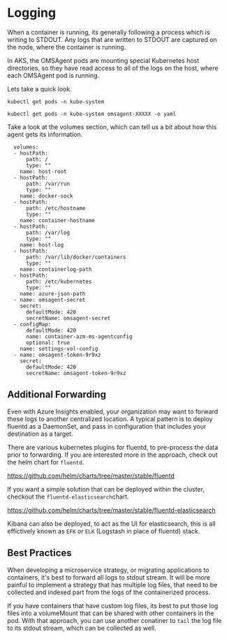 # Logging

When a container is running, its generally following a process which is writing to STDOUT. Any logs that are written to STDOUT are captured on the node, where the container is running.

In AKS, the OMSAgent pods are mounting special Kubernetes host directories, so they have read access to all of the logs on the host, where each OMSAgent pod is running. 

Lets take a quick look.

`kubectl get pods -n kube-system`

`kubectl get pods -n kube-system omsagent-XXXXX -o yaml`

Take a look at the volumes section, which can tell us a bit about how this agent gets its information.

```
  volumes:
  - hostPath:
      path: /
      type: ""
    name: host-root
  - hostPath:
      path: /var/run
      type: ""
    name: docker-sock
  - hostPath:
      path: /etc/hostname
      type: ""
    name: container-hostname
  - hostPath:
      path: /var/log
      type: ""
    name: host-log
  - hostPath:
      path: /var/lib/docker/containers
      type: ""
    name: containerlog-path
  - hostPath:
      path: /etc/kubernetes
      type: ""
    name: azure-json-path
  - name: omsagent-secret
    secret:
      defaultMode: 420
      secretName: omsagent-secret
  - configMap:
      defaultMode: 420
      name: container-azm-ms-agentconfig
      optional: true
    name: settings-vol-config
  - name: omsagent-token-9r9xz
    secret:
      defaultMode: 420
      secretName: omsagent-token-9r9xz
```

## Additional Forwarding

Even with Azure Insights enabled, your organization may want to forward these logs to another centralized location. A typical pattern is to deploy fluentd as a DaemonSet, and pass in configuration that includes your destination as a target.

There are various kubernetes plugins for fluentd, to pre-process the data prior to forwarding. If you are interested more in the approach, check out the helm chart for `fluentd`.

https://github.com/helm/charts/tree/master/stable/fluentd

If you want a simple solution that can be deployed within the cluster, checkout the `fluentd-elasticsearch`chart.

https://github.com/helm/charts/tree/master/stable/fluentd-elasticsearch

Kibana can also be deployed, to act as the UI for elasticsearch, this is all effictively known as `EFK` or `ELK` (Logstash in place of fluentd) stack.

## Best Practices

When developing a microservice strategy, or migrating applications to containers, it's best to forward all logs to stdout stream. It will be more painful to implement a strategy that has multiple log files, that need to be collected and indexed part from the logs of the containerized process.

If you have containers that have custom log files, its best to put those log files into a volumeMount that can be shared with other containers in the pod. With that approach, you can use another conatiner to `tail` the log file to its stdout stream, which can be collected as well.